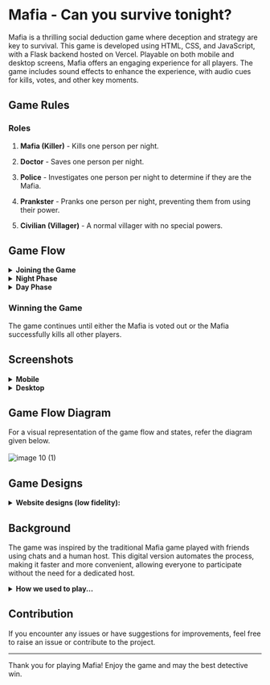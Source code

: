 # Mafia - Can you survive tonight?

Mafia is a thrilling social deduction game where deception and strategy are key to survival. This game is developed using HTML, CSS, and JavaScript, with a Flask backend hosted on Vercel. Playable on both mobile and desktop screens, Mafia offers an engaging experience for all players. The game includes sound effects to enhance the experience, with audio cues for kills, votes, and other key moments.

## Game Rules

### Roles

1. **Mafia (Killer)** - Kills one person per night.
   
2. **Doctor** - Saves one person per night.
   
3. **Police** - Investigates one person per night to determine if they are the Mafia.
   
4. **Prankster** - Pranks one person per night, preventing them from using their power.
   
5. **Civilian (Villager)** - A normal villager with no special powers.

## Game Flow

<details>
   <br>
  <summary><strong>Joining the Game</strong></summary>
  <p>Go to <a href="https://mafia-play.vercel.app/" target="_blank">MAFIA website</a>. Enter your name and join a room. You can create a new room or join an existing one. The host will start the game, and each player will receive a role card.</p>
</details>

<details>
   <br>
  <summary><strong>Night Phase</strong></summary>
  <p>Depending on your role, you will perform the following actions:</p>
  <ul>
    <li><strong>Mafia</strong>: Choose one player to kill.</li>
    <li><strong>Doctor</strong>: Choose one player to save.</li>
    <li><strong>Police</strong>: Choose one player to investigate.</li>
    <li><strong>Prankster</strong>: Choose one player to prank.</li>
    <li><strong>Civilian</strong>: Your choice does not affect the game.</li>
  </ul>
</details>

<details>
   <br>
  <summary><strong>Day Phase</strong></summary>
  <ul>
    <li><strong>Discussion Round</strong>: Players discuss who they think the Mafia is.</li>
    <li><strong>Voting Round</strong>: Players vote on who they think the Mafia is.</li>
    <li><strong>Voting Results</strong>: If the Mafia is voted out, the game ends. If not, the game continues to the next night phase.</li>
  </ul>
</details>

### Winning the Game

The game continues until either the Mafia is voted out or the Mafia successfully kills all other players.

## Screenshots

<details>
   <br>
  <summary><strong>Mobile</strong></summary>
<img src="https://github.com/meet244/Mafia/assets/83262693/20c65a19-f29e-4ded-ad7d-97833a70d580" alt="m1" height="430" width="216" />
<img src="https://github.com/meet244/Mafia/assets/83262693/87425abb-d817-41e2-93ff-5eba419abed2" alt="m2" height="430" width="216" />
<img src="https://github.com/meet244/Mafia/assets/83262693/27856265-0eba-4b90-b81f-26fd1450a231" alt="m3" height="430" width="216" />
<img src="https://github.com/meet244/Mafia/assets/83262693/fbaec60e-cc3f-4b3d-aa22-d49e34255a16" alt="m4" height="430" width="216" />
<img src="https://github.com/meet244/Mafia/assets/83262693/fa6c620e-da80-4fb0-be58-6019c81dc700" alt="m5" height="430" width="216" />
<img src="https://github.com/meet244/Mafia/assets/83262693/da46f970-343f-44e7-98ca-4e1bbd83366f" alt="m6" height="430" width="216" />
<img src="https://github.com/meet244/Mafia/assets/83262693/e82159e8-c28a-47ca-a151-473dce26671d" alt="m7" height="430" width="216" />





</details>
<details>
   <br>
  <summary><strong>Desktop</strong></summary>
  
<img src="https://github.com/meet244/Mafia/assets/83262693/de9758fe-d2e5-480e-8b21-e3f7758f2b48" alt="pc1" />
<img src="https://github.com/meet244/Mafia/assets/83262693/1f40bcbf-2752-4b21-973f-a79fca522d23" alt="pc2" />
<img src="https://github.com/meet244/Mafia/assets/83262693/662dbb6a-bd74-4eff-a33b-8cfa29c36121" alt="pc3" />  
<img src="https://github.com/meet244/Mafia/assets/83262693/e1d49f30-5e6b-42fa-b548-f42bad96d6f6" alt="pc4" /> 
   
</details>

## Game Flow Diagram

For a visual representation of the game flow and states, refer the diagram given below.
<br>
<br>
![image 10 (1)](https://github.com/meet244/Mafia/assets/83262693/8fdae7c7-2166-42dd-b2cf-96af50b67f81)

## Game Designs

<details>
  <summary><strong>Website designs (low fidelity):</strong></summary>
  <br>
      <img src="https://github.com/meet244/Mafia/assets/83262693/a9f0a62f-2d0d-414d-b5ea-0031236d86fa" alt="Designs (low fidelity)"/>
</details>

## Background

The game was inspired by the traditional Mafia game played with friends using chats and a human host. This digital version automates the process, making it faster and more convenient, allowing everyone to participate without the need for a dedicated host.

<details>
  <summary><strong>How we used to play...</strong></summary>
  <br>
<p>We used to make <strong>paper chits or cards</strong>, and in those chits, we would write the names of the roles like Civilian, Mafia, Police, and others. These chits were then distributed among the players. There would be a <strong>god or a host who controlled the entire game</strong>. The host would ask everyone to <strong>close their eyes</strong>, then call on the Mafia to open their eyes and choose someone to kill. Afterward, the Doctor would open their eyes and choose someone to save. The <strong>game was very sequential</strong>, with each role acting one after another, making the process <strong>quite lengthy</strong> and sometimes <strong>frustratingly slow</strong>. The entire game took a lot of time.</p>
<p>Additionally, some players used to <strong>cheat between rounds</strong>, trying to gain an advantage by <strong>peeking or signaling to each other</strong>. This added an extra layer of challenge and suspicion to the game.</p>

   <img src="https://github.com/meet244/Mafia/assets/83262693/344a2363-2f8d-480e-bb34-4014dd332fe1" alt="Chits game"/>
</details>

## Contribution

If you encounter any issues or have suggestions for improvements, feel free to raise an issue or contribute to the project.

---

Thank you for playing Mafia! Enjoy the game and may the best detective win.
